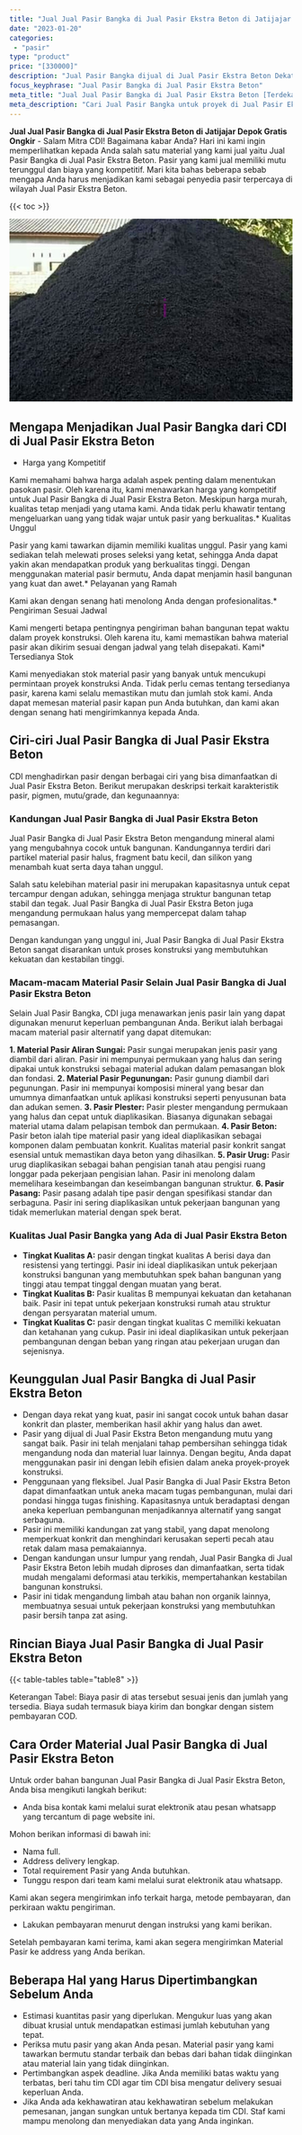```yaml
---
title: "Jual Jual Pasir Bangka di Jual Pasir Ekstra Beton di Jatijajar Depok Gratis Ongkir"
date: "2023-01-20"
categories:
 - "pasir"
type: "product"
price: "[330000]"
description: "Jual Pasir Bangka dijual di Jual Pasir Ekstra Beton Dekat. Jual Pasir Bangka ini sering dipakai dalam proyek konstruksi sebagai bahan campuran yang berkualitas dan halus. Hubungi kami untuk informasi lebih lanjut."
focus_keyphrase: "Jual Pasir Bangka di Jual Pasir Ekstra Beton"
meta_title: "Jual Jual Pasir Bangka di Jual Pasir Ekstra Beton [Terdekat] - CDI"
meta_description: "Cari Jual Pasir Bangka untuk proyek di Jual Pasir Ekstra Beton? Kami menawarkan Jual Pasir Bangka berkualitas untuk bahan campuran. Segera dapatkan penawaran terbaik."
---
```


**Jual Jual Pasir Bangka di Jual Pasir Ekstra Beton di Jatijajar Depok Gratis Ongkir** - Salam Mitra CDI! Bagaimana kabar Anda? Hari ini kami ingin memperlihatkan kepada Anda salah satu material yang kami jual yaitu Jual Pasir Bangka di Jual Pasir Ekstra Beton. Pasir yang kami jual memiliki mutu terunggul dan biaya yang kompetitif. Mari kita bahas beberapa sebab mengapa Anda harus menjadikan kami sebagai penyedia pasir terpercaya di wilayah Jual Pasir Ekstra Beton.

{{< toc >}}

![Jual Jual Pasir Bangka di Jual Pasir Ekstra Beton di Jatijajar Depok Gratis Ongkir](/images/pasir/pasir-bangunan-24.jpg)

## Mengapa Menjadikan Jual Pasir Bangka dari CDI di Jual Pasir Ekstra Beton

*   Harga yang Kompetitif

Kami memahami bahwa harga adalah aspek penting dalam menentukan pasokan pasir. Oleh karena itu, kami menawarkan harga yang kompetitif untuk Jual Pasir Bangka di Jual Pasir Ekstra Beton. Meskipun harga murah, kualitas tetap menjadi yang utama kami. Anda tidak perlu khawatir tentang mengeluarkan uang yang tidak wajar untuk pasir yang berkualitas.*   Kualitas Unggul

Pasir yang kami tawarkan dijamin memiliki kualitas unggul. Pasir yang kami sediakan telah melewati proses seleksi yang ketat, sehingga Anda dapat yakin akan mendapatkan produk yang berkualitas tinggi. Dengan menggunakan material pasir bermutu, Anda dapat menjamin hasil bangunan yang kuat dan awet.*   Pelayanan yang Ramah

Kami akan dengan senang hati menolong Anda dengan profesionalitas.*   Pengiriman Sesuai Jadwal

Kami mengerti betapa pentingnya pengiriman bahan bangunan tepat waktu dalam proyek konstruksi. Oleh karena itu, kami memastikan bahwa material pasir akan dikirim sesuai dengan jadwal yang telah disepakati. Kami*   Tersedianya Stok

Kami menyediakan stok material pasir yang banyak untuk mencukupi permintaan proyek konstruksi Anda. Tidak perlu cemas tentang tersedianya pasir, karena kami selalu memastikan mutu dan jumlah stok kami. Anda dapat memesan material pasir kapan pun Anda butuhkan, dan kami akan dengan senang hati mengirimkannya kepada Anda. 

## Ciri-ciri Jual Pasir Bangka di Jual Pasir Ekstra Beton

CDI menghadirkan pasir dengan berbagai ciri yang bisa dimanfaatkan di Jual Pasir Ekstra Beton. Berikut merupakan deskripsi terkait karakteristik pasir, pigmen, mutu/grade, dan kegunaannya:

### Kandungan Jual Pasir Bangka di Jual Pasir Ekstra Beton

Jual Pasir Bangka di Jual Pasir Ekstra Beton mengandung mineral alami yang mengubahnya cocok untuk bangunan. Kandungannya terdiri dari partikel material pasir halus, fragment batu kecil, dan silikon yang menambah kuat serta daya tahan unggul.

Salah satu kelebihan material pasir ini merupakan kapasitasnya untuk cepat tercampur dengan adukan, sehingga menjaga struktur bangunan tetap stabil dan tegak. Jual Pasir Bangka di Jual Pasir Ekstra Beton juga mengandung permukaan halus yang mempercepat dalam tahap pemasangan.

Dengan kandungan yang unggul ini, Jual Pasir Bangka di Jual Pasir Ekstra Beton sangat disarankan untuk proses konstruksi yang membutuhkan kekuatan dan kestabilan tinggi.

### Macam-macam Material Pasir Selain Jual Pasir Bangka di Jual Pasir Ekstra Beton

Selain Jual Pasir Bangka, CDI juga menawarkan jenis pasir lain yang dapat digunakan menurut keperluan pembangunan Anda. Berikut ialah berbagai macam material pasir alternatif yang dapat ditemukan:

**1\. Material Pasir Aliran Sungai:** Pasir sungai merupakan jenis pasir yang diambil dari aliran. Pasir ini mempunyai permukaan yang halus dan sering dipakai untuk konstruksi sebagai material adukan dalam pemasangan blok dan fondasi.
**2\. Material Pasir Pegunungan:** Pasir gunung diambil dari pegunungan. Pasir ini mempunyai komposisi mineral yang besar dan umumnya dimanfaatkan untuk aplikasi konstruksi seperti penyusunan bata dan adukan semen.
**3\. Pasir Plester:** Pasir plester mengandung permukaan yang halus dan cepat untuk diaplikasikan. Biasanya digunakan sebagai material utama dalam pelapisan tembok dan permukaan.
**4\. Pasir Beton:** Pasir beton ialah tipe material pasir yang ideal diaplikasikan sebagai komponen dalam pembuatan konkrit. Kualitas material pasir konkrit sangat esensial untuk memastikan daya beton yang dihasilkan.
**5\. Pasir Urug:** Pasir urug diaplikasikan sebagai bahan pengisian tanah atau pengisi ruang longgar pada pekerjaan pengisian lahan. Pasir ini menolong dalam memelihara keseimbangan dan keseimbangan bangunan struktur.
**6\. Pasir Pasang:** Pasir pasang adalah tipe pasir dengan spesifikasi standar dan serbaguna. Pasir ini sering diaplikasikan untuk pekerjaan bangunan yang tidak memerlukan material dengan spek berat.

### Kualitas Jual Pasir Bangka yang Ada di Jual Pasir Ekstra Beton

*   **Tingkat Kualitas A:** pasir dengan tingkat kualitas A berisi daya dan resistensi yang tertinggi. Pasir ini ideal diaplikasikan untuk pekerjaan konstruksi bangunan yang membutuhkan spek bahan bangunan yang tinggi atau tempat tinggal dengan muatan yang berat.
*   **Tingkat Kualitas B:** Pasir kualitas B mempunyai kekuatan dan ketahanan baik. Pasir ini tepat untuk pekerjaan konstruksi rumah atau struktur dengan persyaratan material umum.
*   **Tingkat Kualitas C:** pasir dengan tingkat kualitas C memiliki kekuatan dan ketahanan yang cukup. Pasir ini ideal diaplikasikan untuk pekerjaan pembangunan dengan beban yang ringan atau pekerjaan urugan dan sejenisnya.

## Keunggulan Jual Pasir Bangka di Jual Pasir Ekstra Beton

*   Dengan daya rekat yang kuat, pasir ini sangat cocok untuk bahan dasar konkrit dan plaster, memberikan hasil akhir yang halus dan awet.
*   Pasir yang dijual di Jual Pasir Ekstra Beton mengandung mutu yang sangat baik. Pasir ini telah menjalani tahap pembersihan sehingga tidak mengandung noda dan material luar lainnya. Dengan begitu, Anda dapat menggunakan pasir ini dengan lebih efisien dalam aneka proyek-proyek konstruksi.
*   Penggunaan yang fleksibel. Jual Pasir Bangka di Jual Pasir Ekstra Beton dapat dimanfaatkan untuk aneka macam tugas pembangunan, mulai dari pondasi hingga tugas finishing. Kapasitasnya untuk beradaptasi dengan aneka keperluan pembangunan menjadikannya alternatif yang sangat serbaguna.
*   Pasir ini memiliki kandungan zat yang stabil, yang dapat menolong memperkuat konkrit dan menghindari kerusakan seperti pecah atau retak dalam masa pemakaiannya.
*   Dengan kandungan unsur lumpur yang rendah, Jual Pasir Bangka di Jual Pasir Ekstra Beton lebih mudah diproses dan dimanfaatkan, serta tidak mudah mengalami deformasi atau terkikis, mempertahankan kestabilan bangunan konstruksi.
*   Pasir ini tidak mengandung limbah atau bahan non organik lainnya, membuatnya sesuai untuk pekerjaan konstruksi yang membutuhkan pasir bersih tanpa zat asing.

## Rincian Biaya Jual Pasir Bangka di Jual Pasir Ekstra Beton

{{< table-tables table="table8" >}}

Keterangan Tabel: Biaya pasir di atas tersebut sesuai jenis dan jumlah yang tersedia. Biaya sudah termasuk biaya kirim dan bongkar dengan sistem pembayaran COD.

## Cara Order Material Jual Pasir Bangka di Jual Pasir Ekstra Beton

Untuk order bahan bangunan Jual Pasir Bangka di Jual Pasir Ekstra Beton, Anda bisa mengikuti langkah berikut:

*   Anda bisa kontak kami melalui surat elektronik atau pesan whatsapp yang tercantum di page website ini.

Mohon berikan informasi di bawah ini:

*   Nama full.
*   Address delivery lengkap.
*   Total requirement Pasir yang Anda butuhkan.
*   Tunggu respon dari team kami melalui surat elektronik atau whatsapp.

Kami akan segera mengirimkan info terkait harga, metode pembayaran, dan perkiraan waktu pengiriman.
*   Lakukan pembayaran menurut dengan instruksi yang kami berikan.

Setelah pembayaran kami terima, kami akan segera mengirimkan Material Pasir ke address yang Anda berikan.

## Beberapa Hal yang Harus Dipertimbangkan Sebelum Anda

*   Estimasi kuantitas pasir yang diperlukan. Mengukur luas yang akan dibuat krusial untuk mendapatkan estimasi jumlah kebutuhan yang tepat.
*   Periksa mutu pasir yang akan Anda pesan. Material pasir yang kami tawarkan bermutu standar terbaik dan bebas dari bahan tidak diinginkan atau material lain yang tidak diinginkan.
*   Pertimbangkan aspek deadline. Jika Anda memiliki batas waktu yang terbatas, beri tahu tim CDI agar tim CDI bisa mengatur delivery sesuai keperluan Anda.
*   Jika Anda ada kekhawatiran atau kekhawatiran sebelum melakukan pemesanan, jangan sungkan untuk bertanya kepada tim CDI. Staf kami mampu menolong dan menyediakan data yang Anda inginkan.
